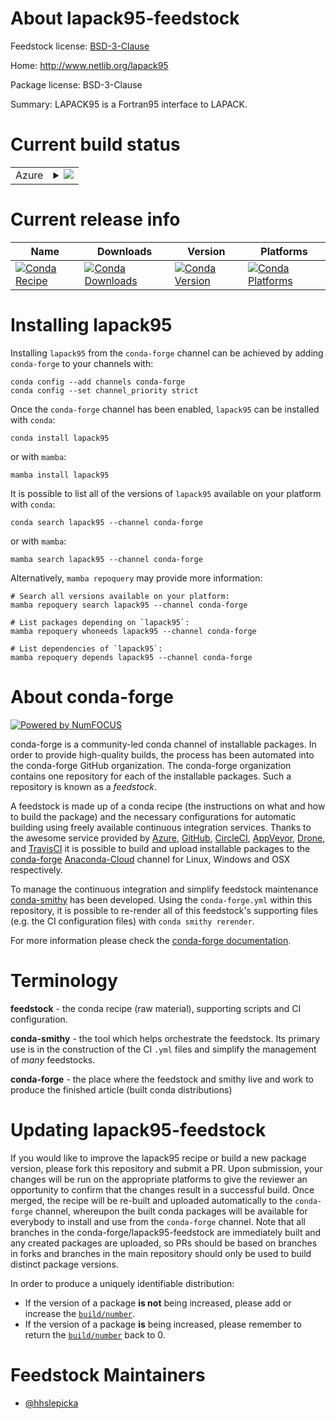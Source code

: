 About lapack95-feedstock
========================

Feedstock license: [BSD-3-Clause](https://github.com/conda-forge/lapack95-feedstock/blob/main/LICENSE.txt)

Home: http://www.netlib.org/lapack95

Package license: BSD-3-Clause

Summary: LAPACK95 is a Fortran95 interface to LAPACK.

Current build status
====================


<table>
    
  <tr>
    <td>Azure</td>
    <td>
      <details>
        <summary>
          <a href="https://dev.azure.com/conda-forge/feedstock-builds/_build/latest?definitionId=12208&branchName=main">
            <img src="https://dev.azure.com/conda-forge/feedstock-builds/_apis/build/status/lapack95-feedstock?branchName=main">
          </a>
        </summary>
        <table>
          <thead><tr><th>Variant</th><th>Status</th></tr></thead>
          <tbody><tr>
              <td>linux_64</td>
              <td>
                <a href="https://dev.azure.com/conda-forge/feedstock-builds/_build/latest?definitionId=12208&branchName=main">
                  <img src="https://dev.azure.com/conda-forge/feedstock-builds/_apis/build/status/lapack95-feedstock?branchName=main&jobName=linux&configuration=linux%20linux_64_" alt="variant">
                </a>
              </td>
            </tr><tr>
              <td>osx_64</td>
              <td>
                <a href="https://dev.azure.com/conda-forge/feedstock-builds/_build/latest?definitionId=12208&branchName=main">
                  <img src="https://dev.azure.com/conda-forge/feedstock-builds/_apis/build/status/lapack95-feedstock?branchName=main&jobName=osx&configuration=osx%20osx_64_" alt="variant">
                </a>
              </td>
            </tr><tr>
              <td>osx_arm64</td>
              <td>
                <a href="https://dev.azure.com/conda-forge/feedstock-builds/_build/latest?definitionId=12208&branchName=main">
                  <img src="https://dev.azure.com/conda-forge/feedstock-builds/_apis/build/status/lapack95-feedstock?branchName=main&jobName=osx&configuration=osx%20osx_arm64_" alt="variant">
                </a>
              </td>
            </tr>
          </tbody>
        </table>
      </details>
    </td>
  </tr>
</table>

Current release info
====================

| Name | Downloads | Version | Platforms |
| --- | --- | --- | --- |
| [![Conda Recipe](https://img.shields.io/badge/recipe-lapack95-green.svg)](https://anaconda.org/conda-forge/lapack95) | [![Conda Downloads](https://img.shields.io/conda/dn/conda-forge/lapack95.svg)](https://anaconda.org/conda-forge/lapack95) | [![Conda Version](https://img.shields.io/conda/vn/conda-forge/lapack95.svg)](https://anaconda.org/conda-forge/lapack95) | [![Conda Platforms](https://img.shields.io/conda/pn/conda-forge/lapack95.svg)](https://anaconda.org/conda-forge/lapack95) |

Installing lapack95
===================

Installing `lapack95` from the `conda-forge` channel can be achieved by adding `conda-forge` to your channels with:

```
conda config --add channels conda-forge
conda config --set channel_priority strict
```

Once the `conda-forge` channel has been enabled, `lapack95` can be installed with `conda`:

```
conda install lapack95
```

or with `mamba`:

```
mamba install lapack95
```

It is possible to list all of the versions of `lapack95` available on your platform with `conda`:

```
conda search lapack95 --channel conda-forge
```

or with `mamba`:

```
mamba search lapack95 --channel conda-forge
```

Alternatively, `mamba repoquery` may provide more information:

```
# Search all versions available on your platform:
mamba repoquery search lapack95 --channel conda-forge

# List packages depending on `lapack95`:
mamba repoquery whoneeds lapack95 --channel conda-forge

# List dependencies of `lapack95`:
mamba repoquery depends lapack95 --channel conda-forge
```


About conda-forge
=================

[![Powered by
NumFOCUS](https://img.shields.io/badge/powered%20by-NumFOCUS-orange.svg?style=flat&colorA=E1523D&colorB=007D8A)](https://numfocus.org)

conda-forge is a community-led conda channel of installable packages.
In order to provide high-quality builds, the process has been automated into the
conda-forge GitHub organization. The conda-forge organization contains one repository
for each of the installable packages. Such a repository is known as a *feedstock*.

A feedstock is made up of a conda recipe (the instructions on what and how to build
the package) and the necessary configurations for automatic building using freely
available continuous integration services. Thanks to the awesome service provided by
[Azure](https://azure.microsoft.com/en-us/services/devops/), [GitHub](https://github.com/),
[CircleCI](https://circleci.com/), [AppVeyor](https://www.appveyor.com/),
[Drone](https://cloud.drone.io/welcome), and [TravisCI](https://travis-ci.com/)
it is possible to build and upload installable packages to the
[conda-forge](https://anaconda.org/conda-forge) [Anaconda-Cloud](https://anaconda.org/)
channel for Linux, Windows and OSX respectively.

To manage the continuous integration and simplify feedstock maintenance
[conda-smithy](https://github.com/conda-forge/conda-smithy) has been developed.
Using the ``conda-forge.yml`` within this repository, it is possible to re-render all of
this feedstock's supporting files (e.g. the CI configuration files) with ``conda smithy rerender``.

For more information please check the [conda-forge documentation](https://conda-forge.org/docs/).

Terminology
===========

**feedstock** - the conda recipe (raw material), supporting scripts and CI configuration.

**conda-smithy** - the tool which helps orchestrate the feedstock.
                   Its primary use is in the construction of the CI ``.yml`` files
                   and simplify the management of *many* feedstocks.

**conda-forge** - the place where the feedstock and smithy live and work to
                  produce the finished article (built conda distributions)


Updating lapack95-feedstock
===========================

If you would like to improve the lapack95 recipe or build a new
package version, please fork this repository and submit a PR. Upon submission,
your changes will be run on the appropriate platforms to give the reviewer an
opportunity to confirm that the changes result in a successful build. Once
merged, the recipe will be re-built and uploaded automatically to the
`conda-forge` channel, whereupon the built conda packages will be available for
everybody to install and use from the `conda-forge` channel.
Note that all branches in the conda-forge/lapack95-feedstock are
immediately built and any created packages are uploaded, so PRs should be based
on branches in forks and branches in the main repository should only be used to
build distinct package versions.

In order to produce a uniquely identifiable distribution:
 * If the version of a package **is not** being increased, please add or increase
   the [``build/number``](https://docs.conda.io/projects/conda-build/en/latest/resources/define-metadata.html#build-number-and-string).
 * If the version of a package **is** being increased, please remember to return
   the [``build/number``](https://docs.conda.io/projects/conda-build/en/latest/resources/define-metadata.html#build-number-and-string)
   back to 0.

Feedstock Maintainers
=====================

* [@hhslepicka](https://github.com/hhslepicka/)

